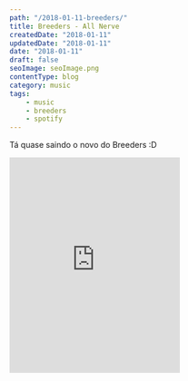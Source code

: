 ```yaml
---
path: "/2018-01-11-breeders/"
title: Breeders - All Nerve
createdDate: "2018-01-11"
updatedDate: "2018-01-11"
date: "2018-01-11"
draft: false
seoImage: seoImage.png
contentType: blog
category: music
tags: 
    - music
    - breeders
    - spotify
---
```


Tá quase saindo o novo do Breeders :D


<iframe src="https://open.spotify.com/embed/track/3G96IWeFNYXV9BLvrxL4yr"
              width="300" height="380" frameborder="0" allowtransparency="true"></iframe>

              